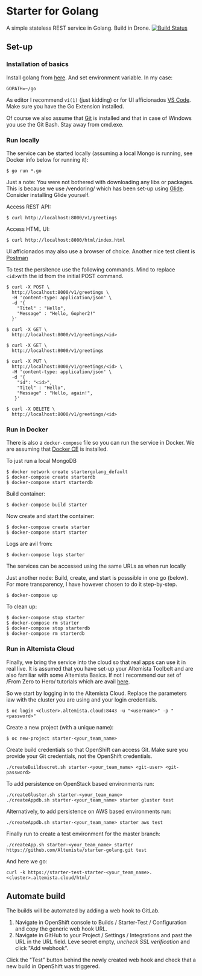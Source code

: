 # Starter for Golang #
A simple stateless REST service in Golang. Build in Drone.
[![Build Status](http://164.177.187.96:18000/api/badges/okoeth/starter-golang/status.svg)](http://164.177.187.96:18000/okoeth/starter-golang)

## Set-up ##

### Installation of basics ###
Install golang from [here](http://golang.org). And set environment variable. In my case:
```
GOPATH=~/go
```

As editor I recommend `vi(1)` (just kidding) or for UI afficionados [VS Code](https://code.visualstudio.com/). Make sure you have the Go Extension installed.

Of course we also assume that [Git](https://git-scm.com/) is installed and that in case of Windows you use the Git Bash. Stay away from cmd.exe.

### Run locally ###
The service can be started locally (assuming a local Mongo is running, see Docker info below for running it):
```
$ go run *.go
```

Just a note: You were not bothered with downloading any libs or packages. This is because we use /vendoring/ which has been set-up using [Glide](http://glide.sh/). Consider installing Glide yourself.

Access REST API:
```
$ curl http://localhost:8000/v1/greetings
```

Access HTML UI:
```
$ curl http://localhost:8000/html/index.html
```

UI afficionados may also use a browser of choice. Another nice test client is [Postman](https://www.getpostman.com/)

To test the persitence use the following commands. Mind to replace `<id>`with the id from the initial POST command.
```
$ curl -X POST \
  http://localhost:8000/v1/greetings \
  -H 'content-type: application/json' \
  -d '{
	"Titel" : "Hello",
	"Message" : "Hello, Gopher2!"
  }'

$ curl -X GET \
  http://localhost:8000/v1/greetings/<id>

$ curl -X GET \
  http://localhost:8000/v1/greetings

$ curl -X PUT \
  http://localhost:8000/v1/greetings/<id> \
  -H 'content-type: application/json' \
  -d '{
    "id": "<id>",
	"Titel" : "Hello",
	"Message" : "Hello, again!",
   }'

$ curl -X DELETE \
  http://localhost:8000/v1/greetings/<id>  
```

### Run in Docker ###
There is also a `docker-compose` file so you can run the service in Docker. We are assuming that [Docker CE](https://www.docker.com/) is installed.

To just run a local MongoDB
```
$ docker network create startergolang_default
$ docker-compose create starterdb
$ docker-compose start starterdb
```


Build container:
```
$ docker-compose build starter
```

Now create and start the container:
```
$ docker-compose create starter
$ docker-compose start starter
```

Logs are avil from:
```
$ docker-compose logs starter
```

The services can be accessed using the same URLs as when run locally

Just another node: Build, create, and start is posssible in one go (below). For more transparency, I have however chosen to do it step-by-step.
```
$ docker-compose up 
```

To clean up:
```
$ docker-compose stop starter
$ docker-compose rm starter
$ docker-compose stop starterdb
$ docker-compose rm starterdb
```

### Run in Altemista Cloud ###
Finally, we bring the service into the cloud so that real apps can use it in real live. It is assumed that you have set-up your Altemista Toolbelt and are also familiar with some Altemista Basics. If not I recommend our set of /From Zero to Hero/ tutorials which are avail [here](https://tutorial-tutorial.ballpark.altemista.cloud/).

So we start by logging in to the Altemista Cloud. Replace the parameters iaw with the cluster you are using and your login credentials.
```
$ oc login <cluster>.altemista.cloud:8443 -u "<username>" -p "<password>"
```

Create a new project (with a unique name):
```
$ oc new-project starter-<your_team_name>
```

Create build credentials so that OpenShift can access Git. Make sure you provide your Git credentials, not the OpenShift credentials. 
```
./createBuildsecret.sh starter-<your_team_name> <git-user> <git-password>
```

To add persistence on OpenStack based environments run:
```
./createGluster.sh starter-<your_team_name>
./createAppdb.sh starter-<your_team_name> starter gluster test
```

Alternatively, to add persistence on AWS based environments run:
```
./createAppdb.sh starter-<your_team_name> starter aws test
```

Finally run to create a test environment for the master branch:
```
./createApp.sh starter-<your_team_name> starter https://github.com/Altemista/starter-golang.git test
```

And here we go:
```
curl -k https://starter-test-starter-<your_team_name>.<cluster>.altemista.cloud/html/
```

## Automate build ##
The builds will be automated by adding a web hook to GitLab.

1. Navigate in OpenShift console to Builds / Starter-Test / Configuration and copy the generic web hook URL.
2. Navigate in GitHub to your Project / Settings / Integrations and past the URL in the URL field. Leve secret empty, *uncheck SSL verification* and click "Add webhook".

Click the "Test" button behind the newly created web hook and check that a new build in OpenShift was triggered.

